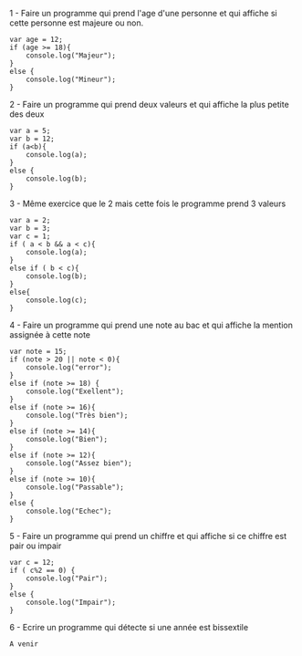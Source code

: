 1 - Faire un programme qui prend l'age d'une personne et qui affiche si cette personne est majeure ou non.

```
var age = 12;
if (age >= 18){
    console.log("Majeur");
}
else {
    console.log("Mineur");
}
```

2 - Faire un programme qui prend deux valeurs et qui affiche la plus petite des deux

```
var a = 5;
var b = 12;
if (a<b){
    console.log(a);
}
else {
    console.log(b);
}
```

3 - Même exercice que le 2 mais cette fois le programme prend 3 valeurs

```
var a = 2;
var b = 3;
var c = 1;
if ( a < b && a < c){
    console.log(a);
}
else if ( b < c){
    console.log(b);
}
else{
    console.log(c);
}
```

4 - Faire un programme qui prend une note au bac et qui affiche la mention assignée à cette note

```
var note = 15;
if (note > 20 || note < 0){
    console.log("error");
}
else if (note >= 18) {
    console.log("Exellent");
}
else if (note >= 16){
    console.log("Très bien");
}
else if (note >= 14){
    console.log("Bien");
}
else if (note >= 12){
    console.log("Assez bien");
}
else if (note >= 10){
    console.log("Passable");
}
else {
    console.log("Echec");
}
```

5 - Faire un programme qui prend un chiffre et qui affiche si ce chiffre est pair ou impair

```
var c = 12;
if ( c%2 == 0) {
    console.log("Pair");
}
else {
    console.log("Impair");
}
```

6 - Ecrire un programme qui détecte si une année est bissextile

```
A venir
```
